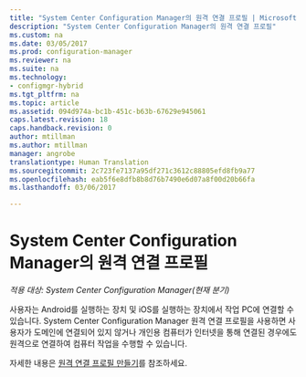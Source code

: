 ```yaml
---
title: "System Center Configuration Manager의 원격 연결 프로필 | Microsoft Docs"
description: "System Center Configuration Manager의 원격 연결 프로필"
ms.custom: na
ms.date: 03/05/2017
ms.prod: configuration-manager
ms.reviewer: na
ms.suite: na
ms.technology:
- configmgr-hybrid
ms.tgt_pltfrm: na
ms.topic: article
ms.assetid: 094d974a-bc1b-451c-b63b-67629e945061
caps.latest.revision: 18
caps.handback.revision: 0
author: mtillman
ms.author: mtillman
manager: angrobe
translationtype: Human Translation
ms.sourcegitcommit: 2c723fe7137a95df271c3612c88805efd8fb9a77
ms.openlocfilehash: eab5f6e8dfb8b8d76b7490e6d07a8f00d20b66fa
ms.lasthandoff: 03/06/2017

---
```

# <a name="remote-connection-profiles-in-system-center-configuration-manager"></a>System Center Configuration Manager의 원격 연결 프로필

*적용 대상: System Center Configuration Manager(현재 분기)*

사용자는 Android를 실행하는 장치 및 iOS를 실행하는 장치에서 작업 PC에 연결할 수 있습니다. System Center Configuration Manager 원격 연결 프로필을 사용하면 사용자가 도메인에 연결되어 있지 않거나 개인용 컴퓨터가 인터넷을 통해 연결된 경우에도 원격으로 연결하여 컴퓨터 작업을 수행할 수 있습니다.

자세한 내용은 [원격 연결 프로필 만들기](../../compliance/deploy-use/create-remote-connection-profiles.md)를 참조하세요.

